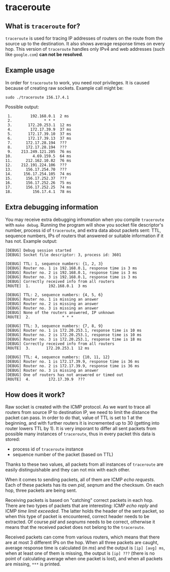 # traceroute

## What is `traceroute` for?

`traceroute` is used for tracing IP addresses of routers on the route from the source up to the destination. It also shows average response times on every hop. This version of `traceroute` handles only IPv4 and web addresses (such like `google.com`) **can not be resolved**.

## Example usage

In order for `traceroute` to work, you need *root* privileges. It is caused because of creating raw sockets. Example call might be:

```
sudo ./traceroute 156.17.4.1
```

Possible output:

```
 1.        192.168.0.1  2 ms
 2.              * * *
 3.       172.20.253.1  12 ms
 4.        172.17.39.9  37 ms
 5.       172.17.39.10  37 ms
 6.       172.17.39.13  37 ms
 7.      172.17.28.194  ???
 8.      172.17.28.194  ???
 9.    213.249.121.205  76 ms
10.         4.69.159.5  64 ms
11.      212.162.10.82  76 ms
12.    212.191.224.106  ???
13.      156.17.254.70  ???
14.     156.17.254.105  74 ms
15.      156.17.252.37  ???
16.      156.17.252.26  75 ms
17.      156.17.252.25  74 ms
18.         156.17.4.1  78 ms
```

## Extra debugging information

You may receive extra debugging infromation when you compile `traceroute` with `make debug`. Running the program will show you socket file descriptor's number, process id of `traceroute`, and extra data about packets sent: TTL, sequence numbers, IPs of routers that answered or suitable information if it has not. Example output:

```
[DEBUG] Debug session started
[DEBUG] Socket file descriptor: 3, process id: 3601

[DEBUG] TTL: 1, sequence numbers: {1, 2, 3}
[DEBUG] Router no. 1 is 192.168.0.1, response time is 3 ms
[DEBUG] Router no. 2 is 192.168.0.1, response time is 3 ms
[DEBUG] Router no. 3 is 192.168.0.1, response time is 3 ms
[DEBUG] Correctly received info from all routers
[ROUTE]  1.        192.168.0.1  3 ms

[DEBUG] TTL: 2, sequence numbers: {4, 5, 6}
[DEBUG] Router no. 1 is missing an answer
[DEBUG] Router no. 2 is missing an answer
[DEBUG] Router no. 3 is missing an answer
[DEBUG] None of the routers answered, IP unknown
[ROUTE]  2.              * * *

[DEBUG] TTL: 3, sequence numbers: {7, 8, 9}
[DEBUG] Router no. 1 is 172.20.253.1, response time is 10 ms
[DEBUG] Router no. 2 is 172.20.253.1, response time is 10 ms
[DEBUG] Router no. 3 is 172.20.253.1, response time is 18 ms
[DEBUG] Correctly received info from all routers
[ROUTE]  3.       172.20.253.1  12 ms

[DEBUG] TTL: 4, sequence numbers: {10, 11, 12}
[DEBUG] Router no. 1 is 172.17.39.9, response time is 36 ms
[DEBUG] Router no. 2 is 172.17.39.9, response time is 36 ms
[DEBUG] Router no. 3 is missing an answer
[DEBUG] One of routers has not answered or timed out
[ROUTE]  4.        172.17.39.9  ???
```

## How does it work?

Raw socket is created with the ICMP protocol. As we want to trace all routers from source IP to destination IP, we need to limit the distance the packet can pass. In order to do that, value of TTL is set to 1 at the beginning, and with further routers it is incremented up to 30 (getting into router lowers TTL by 1). It is very imporant to differ all sent packets from possible many instances of `traceroute`, thus in every packet this data is stored:

* process id of `traceroute` instance
* sequence number of the packet (based on TTL)

Thanks to these two values, all packets from all instances of `traceroute` are easily distinguishable and they can not mix with each other.

When it comes to sending packets, all of them are ICMP *echo requests*. Each of these packets has its own *pid*, *seqnum* and the checksum. On each hop, three packets are being sent.

Receiving packets is based on "catching" correct packets in each hop. There are two types of packets that are interesting: ICMP *echo reply* and ICMP *time limit exceeded*. The latter holds the header of the sent packet, so when this type of packet is encountered, correct header needs to be extracted. Of course *pid* and *seqnums* needs to be correct, otherwise it means that the received packet does not belong to the `traceroute`.

Received packets can come from various routers, which means that there are at most 3 different IPs on the hop. When all three packets are caught, average response time is calculated (in *ms*) and the output is `[ip] [avg] ms`, when at least one of them is missing, the output is `[ip] ???` (there is no point of calculating average when one packet is lost), and when all packets are missing, `***` is printed.